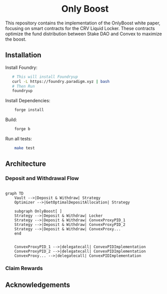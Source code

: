
# <h1 align="center">Only Boost</h1>

This repository contains the implementation of the OnlyBoost white paper, focusing on smart contracts for the CRV Liquid Locker. These contracts optimize the fund distribution between Stake DAO and Convex to maximize the boost.

## Installation

Install Foundry:
```bash
   # This will install Foundryup
   curl -L https://foundry.paradigm.xyz | bash
   # Then Run
   foundryup
```

Install Dependencies:
```bash
    forge install
```

Build:
```bash
    forge b
```

Run all tests:
```bash
    make test
```
    
## Architecture

### Deposit and Withdrawal Flow

```mermaid

graph TD
    Vault -->|Deposit & Withdraw| Strategy
    Optimizer -->|GetOptimalDepositAllocation| Strategy

    subgraph OnlyBoost[ ]
    Strategy -->|Deposit & Withdraw| Locker
    Strategy -->|Deposit & Withdraw| ConvexProxyPID_1
    Strategy -->|Deposit & Withdraw| ConvexProxyPID_2
    Strategy -->|Deposit & Withdraw| ConvexProxy...
    end


    ConvexProxyPID_1 -->|delegatecall| ConvexPIDImplementation
    ConvexProxyPID_2 -->|delegatecall| ConvexPIDImplementation
    ConvexProxy... -->|delegatecall| ConvexPIDImplementation
```

### Claim Rewards

## Acknowledgements
